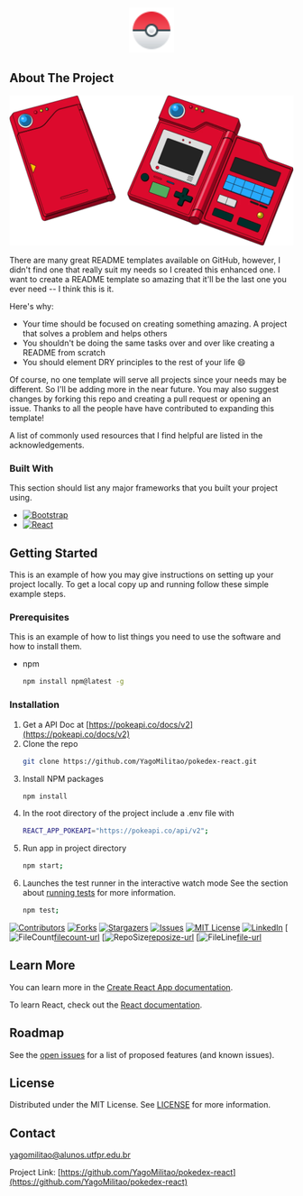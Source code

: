 <!-- PROJECT LOGO -->
<br />
<p align="center">
  <a href="https://raw.githubusercontent.com/YagoMilitao/pokedex-react/master/public/favicon.ico.png">
    <img src="public/favicon.ico.png" alt="Logo" width="80" height="80">
  </a>


<!-- ABOUT THE PROJECT -->
## About The Project

[![Product Name Screen Shot][product-screenshot]](https://example.com)

There are many great README templates available on GitHub, however, I didn't find one that really suit my needs so I created this enhanced one. I want to create a README template so amazing that it'll be the last one you ever need -- I think this is it.

Here's why:
* Your time should be focused on creating something amazing. A project that solves a problem and helps others
* You shouldn't be doing the same tasks over and over like creating a README from scratch
* You should element DRY principles to the rest of your life :smile:

Of course, no one template will serve all projects since your needs may be different. So I'll be adding more in the near future. You may also suggest changes by forking this repo and creating a pull request or opening an issue. Thanks to all the people have have contributed to expanding this template!

A list of commonly used resources that I find helpful are listed in the acknowledgements.

### Built With

This section should list any major frameworks that you built your project using.
* [![Bootstrap][Bootstrap.com]][Bootstrap-url]
* [![React][React.js]][React-url]



<!-- GETTING STARTED -->
## Getting Started

This is an example of how you may give instructions on setting up your project locally.
To get a local copy up and running follow these simple example steps.

### Prerequisites

This is an example of how to list things you need to use the software and how to install them.
* npm
  ```sh
  npm install npm@latest -g
  ```

### Installation

1. Get a API Doc at [https://pokeapi.co/docs/v2](https://pokeapi.co/docs/v2)
2. Clone the repo
   ```sh
   git clone https://github.com/YagoMilitao/pokedex-react.git
   ```
3. Install NPM packages
   ```sh
   npm install
   ```
4. In the root directory of the project include a .env file with
   ```sh
   REACT_APP_POKEAPI="https://pokeapi.co/api/v2";
   ```
5. Run app in project directory
   ```sh
   npm start;
   ```
6. Launches the test runner in the interactive watch mode See the section about [running tests](https://facebook.github.io/create-react-app/docs/running-tests) for more information.
   ```sh
   npm test;
   ```






<!-- PROJECT SHIELDS -->
<!--
*** I'm using markdown "reference style" links for readability.
*** Reference links are enclosed in brackets [ ] instead of parentheses ( ).
*** See the bottom of this document for the declaration of the reference variables
*** for contributors-url, forks-url, etc. This is an optional, concise syntax you may use.
*** https://www.markdownguide.org/basic-syntax/#reference-style-links
-->
[![Contributors][contributors-shield]][contributors-url]
[![Forks][forks-shield]][forks-url]
[![Stargazers][stars-shield]][stars-url]
[![Issues][issues-shield]][issues-url]
[![MIT License][license-shield]][license-url]
[![LinkedIn][linkedin-shield]][linkedin-url]
[![FileCount][file-count-shield][filecount-url]
[![RepoSize][repo-size-shield][reposize-url]
[![FileLine][file-line-shield][file-url]

## Learn More

You can learn more in the [Create React App documentation](https://facebook.github.io/create-react-app/docs/getting-started).

To learn React, check out the [React documentation](https://reactjs.org/).
<!--
*** Thanks for checking out the Best-README-Template. If you have a suggestion
*** that would make this better, please fork the repo and create a pull request
*** or simply open an issue with the tag "enhancement".
*** Thanks again! Now go create something AMAZING! :D
-->


<!-- ROADMAP -->
## Roadmap

See the [open issues](https://github.com/othneildrew/Best-README-Template/issues) for a list of proposed features (and known issues).





<!-- LICENSE -->
## License

Distributed under the MIT License. See [LICENSE](https://docs.github.com/en/repositories/managing-your-repositorys-settings-and-features/customizing-your-repository/licensing-a-repository) for more information.



<!-- CONTACT -->
## Contact

yagomilitao@alunos.utfpr.edu.br

Project Link: [https://github.com/YagoMilitao/pokedex-react](https://github.com/YagoMilitao/pokedex-react)



<!-- ACKNOWLEDGEMENTS -->
<!--## Acknowledgements-->
<!-- * [GitHub Emoji Cheat Sheet](https://www.webpagefx.com/tools/emoji-cheat-sheet) -->
<!-- * [Img Shields](https://shields.io) -->
<!-- * [Choose an Open Source License](https://choosealicense.com) -->
<!-- * [GitHub Pages](https://pages.github.com) -->
<!-- * [Animate.css](https://daneden.github.io/animate.css) -->
<!-- * [Loaders.css](https://connoratherton.com/loaders) -->
<!-- * [Slick Carousel](https://kenwheeler.github.io/slick) -->
<!-- * [Smooth Scroll](https://github.com/cferdinandi/smooth-scroll) -->
<!-- * [Sticky Kit](http://leafo.net/sticky-kit) -->
<!-- * [JVectorMap](http://jvectormap.com) -->
<!-- * [Font Awesome](https://fontawesome.com) -->




<!-- MARKDOWN LINKS & IMAGES -->
<!-- https://www.markdownguide.org/basic-syntax/#reference-style-links -->
[contributors-shield]: https://img.shields.io/github/contributors/YagoMilitao/pokedex-react.svg?style=for-the-badge
[contributors-url]: https://github.com/YagoMilitao/pokedex-react/graphs/contributors
[forks-shield]: https://img.shields.io/github/forks/YagoMilitao/pokedex-react.svg?style=for-the-badge
[forks-url]: https://github.com/YagoMilitao/pokedex-react/network/members
[stars-shield]: https://img.shields.io/github/stars/YagoMilitao/pokedex-react.svg?style=for-the-badge
[stars-url]: https://github.com/YagoMilitao/pokedex-react/stargazers
[issues-shield]: https://img.shields.io/github/issues/YagoMilitao/pokedex-react.svg?style=for-the-badge
[issues-url]: https://github.com/YagoMilitao/pokedex-react/issues
[license-shield]: https://img.shields.io/github/license/YagoMilitao/pokedex-react.svg?style=for-the-badge
[license-url]: https://github.com/YagoMilitaopokedex-react/blob/master/LICENSE.txt
[linkedin-shield]: https://img.shields.io/badge/-LinkedIn-black.svg?style=for-the-badge&logo=linkedin&colorB=555
[linkedin-url]: https://linkedin.com/in/YagoMilitao
[React.js]: https://img.shields.io/badge/React-20232A?style=for-the-badge&logo=react&logoColor=61DAFB
[React-url]: https://reactjs.org/
[Bootstrap.com]: https://img.shields.io/badge/Bootstrap-563D7C?style=for-the-badge&logo=bootstrap&logoColor=white
[Bootstrap-url]: https://getbootstrap.com
[file-count-shield]: https://img.shields.io/github/directory-file-count/YagoMilitao/pokedex-react
[filecount-url]: https://github/directory-file-count/YagoMilitao/pokedex-react
[repo-size-shield]: https://img.shields.io/github/repo-size/YagoMilitao/pokedex-react
[reposize-url]: https://github/repo-size/YagoMilitao/pokedex-react
[file-line-shield]:https://img.shields.io/tokei/lines/github/YagoMilitao/pokedex-react
[file-url]: https://github/YagoMilitao/pokedex-react

[product-screenshot]: public/Pokedex.png

